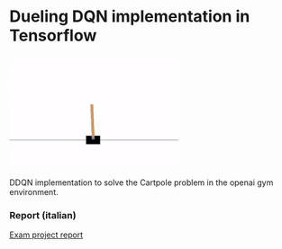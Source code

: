 # Dueling DQN implementation in Tensorflow

<img src="docs/cartpole.gif" width="300"/>

DDQN implementation to solve the Cartpole problem in the openai gym environment.

### Report (italian)

[Exam project report](../../report/report.pdf)